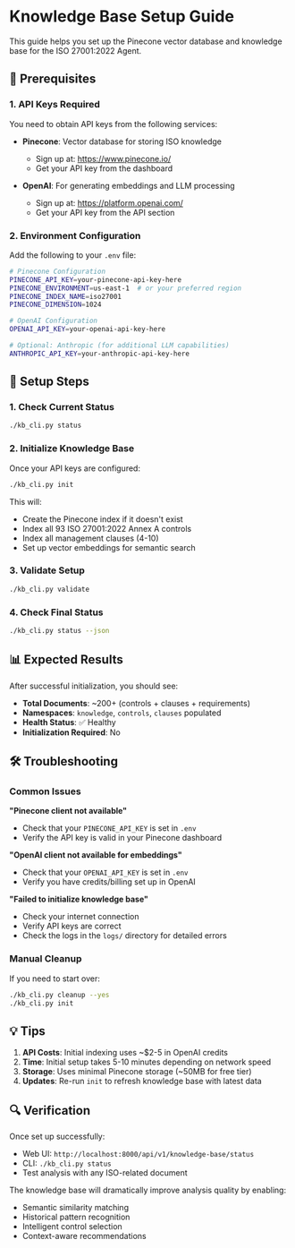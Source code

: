 # Knowledge Base Setup Guide

This guide helps you set up the Pinecone vector database and knowledge base for the ISO 27001:2022 Agent.

## 🔧 Prerequisites

### 1. API Keys Required
You need to obtain API keys from the following services:

- **Pinecone**: Vector database for storing ISO knowledge
  - Sign up at: https://www.pinecone.io/
  - Get your API key from the dashboard

- **OpenAI**: For generating embeddings and LLM processing
  - Sign up at: https://platform.openai.com/
  - Get your API key from the API section

### 2. Environment Configuration
Add the following to your `.env` file:

```bash
# Pinecone Configuration
PINECONE_API_KEY=your-pinecone-api-key-here
PINECONE_ENVIRONMENT=us-east-1  # or your preferred region
PINECONE_INDEX_NAME=iso27001
PINECONE_DIMENSION=1024

# OpenAI Configuration
OPENAI_API_KEY=your-openai-api-key-here

# Optional: Anthropic (for additional LLM capabilities)
ANTHROPIC_API_KEY=your-anthropic-api-key-here
```

## 🚀 Setup Steps

### 1. Check Current Status
```bash
./kb_cli.py status
```

### 2. Initialize Knowledge Base
Once your API keys are configured:
```bash
./kb_cli.py init
```

This will:
- Create the Pinecone index if it doesn't exist
- Index all 93 ISO 27001:2022 Annex A controls
- Index all management clauses (4-10)
- Set up vector embeddings for semantic search

### 3. Validate Setup
```bash
./kb_cli.py validate
```

### 4. Check Final Status
```bash
./kb_cli.py status --json
```

## 📊 Expected Results

After successful initialization, you should see:
- **Total Documents**: ~200+ (controls + clauses + requirements)
- **Namespaces**: `knowledge`, `controls`, `clauses` populated
- **Health Status**: ✅ Healthy
- **Initialization Required**: No

## 🛠 Troubleshooting

### Common Issues

**"Pinecone client not available"**
- Check that your `PINECONE_API_KEY` is set in `.env`
- Verify the API key is valid in your Pinecone dashboard

**"OpenAI client not available for embeddings"**
- Check that your `OPENAI_API_KEY` is set in `.env`
- Verify you have credits/billing set up in OpenAI

**"Failed to initialize knowledge base"**
- Check your internet connection
- Verify API keys are correct
- Check the logs in the `logs/` directory for detailed errors

### Manual Cleanup
If you need to start over:
```bash
./kb_cli.py cleanup --yes
./kb_cli.py init
```

## 💡 Tips

1. **API Costs**: Initial indexing uses ~$2-5 in OpenAI credits
2. **Time**: Initial setup takes 5-10 minutes depending on network speed
3. **Storage**: Uses minimal Pinecone storage (~50MB for free tier)
4. **Updates**: Re-run `init` to refresh knowledge base with latest data

## 🔍 Verification

Once set up successfully:
- Web UI: `http://localhost:8000/api/v1/knowledge-base/status`
- CLI: `./kb_cli.py status`
- Test analysis with any ISO-related document

The knowledge base will dramatically improve analysis quality by enabling:
- Semantic similarity matching
- Historical pattern recognition
- Intelligent control selection
- Context-aware recommendations